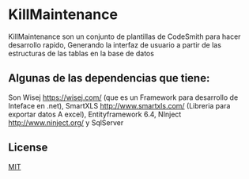 # KillMaintenance
KillMaintenance son un conjunto de plantillas de CodeSmith para hacer desarrollo rapido,
Generando la interfaz de usuario a partir de las estructuras de las tablas en la base de datos

## Algunas de las dependencias que tiene:
Son Wisej https://wisej.com/ (que es un Framework para desarrollo de Inteface en .net),
SmartXLS http://www.smartxls.com/ (Libreria para exportar datos A excel),
Entityframework 6.4,
NInject http://www.ninject.org/ y
SqlServer
## License
[MIT](https://choosealicense.com/licenses/mit/)

